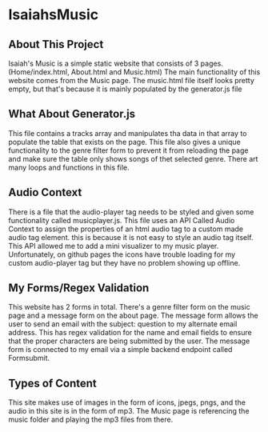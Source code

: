 # IsaiahsMusic
## About This Project
Isaiah's Music is a simple static website that consists of 3 pages.(Home/index.html, About.html and Music.html)
The main functionality of this website comes from the Music page. The music.html file itself looks pretty empty, but that's because it is mainly populated by the generator.js file
## What About Generator.js
This file contains a tracks array and manipulates tha data in that array to populate the table that exists on the page. This file also gives a unique functionality to the genre filter form to prevent it from reloading the page and make sure the table only shows songs of thet selected genre. There art many loops and functions in this file.
## Audio Context
There is a file that the audio-player tag needs to be styled and given some functionality called musicplayer.js. This file uses an API Called Audio Context to assign the properties of an html audio tag to a custom made audio tag element. this is because it is not easy to style an audio tag itself. This API allowed me to add a mini visualizer to my music player. Unfortunately, on github pages the icons have trouble loading for my custom audio-player tag but they have no problem showing up offline.
## My Forms/Regex Validation
This website has 2 forms in total. There's a genre filter form on the music page and a message form on the about page. The message form allows the user to send an email with the subject: question to my alternate email address. This has regex validation for the name and email fields to ensure that the proper characters are being submitted by the user. The message form is connected to my email via a simple backend endpoint called Formsubmit.
## Types of Content
This site makes use of images in the form of icons, jpegs, pngs, and the audio in this site is in the form of mp3. The Music page is referencing the music folder and playing the mp3 files from there.